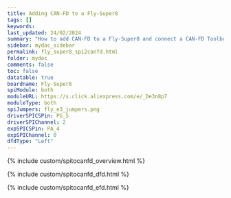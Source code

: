 ```yaml
---
title: Adding CAN-FD to a Fly-Super8
tags: []
keywords: 
last_updated: 24/02/2024
summary: "How to add CAN-FD to a Fly-Super8 and connect a CAN-FD Toolboard"
sidebar: mydoc_sidebar
permalink: fly_super8_spi2canfd.html
folder: mydoc
comments: false
toc: false
datatable: true
boardname: Fly-Super8
spiModule: both
moduleURL: https://s.click.aliexpress.com/e/_De3n8p7
moduleType: both
spiJumpers: fly_e3_jumpers.png
driverSPICSPin: PG_5
driverSPIChannel: 2
expSPICSPin: PA_4
expSPIChannel: 0
dfdType: "Left"
---
```


{% include custom/spitocanfd_overview.html %}

{% include custom/spitocanfd_dfd.html %}

{% include custom/spitocanfd_efd.html %}
